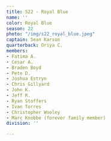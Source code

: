 ```yaml
---
title: S22 - Royal Blue
name: ''
color: Royal Blue
season: 22
photo: "/img/s22_royal_blue.jpeg"
captain: Sean Karson
quarterback: Oriya C.
members:
- Fatima A.
- Cesar A.
- Braden Boyd
- Pete D.
- Joshua Estryn
- Chris Gillyard
- John K.
- Jeff R.
- Ryan Stoffers
- Ivan Torres
- Christopher Wooley
- Marc Knobbe (forever family member)
division: ''

---
```

